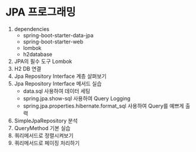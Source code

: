 # JPA 프로그래밍

1. dependencies
   - spring-boot-starter-data-jpa
   - spring-boot-starter-web
   - lombok
   - h2database
2. JPA의 필수 도구 Lombok
3. H2 DB 연결
4. Jpa Repository Interface 계층 살펴보기
5. Jpa Repository Interface 메서드 실습
   - data.sql 사용하여 데이터 세팅
   - spring.jpa.show-sql 사용하여 Query Logging
   - spring.jpa.properties.hibernate.format_sql 사용하여 Query를 예쁘게 출력
6. SimpleJpaRepository 분석
7. QueryMethod 기본 실습
8. 쿼리메서드로 정렬시켜보기
9. 쿼리메서드로 페이징 처리하기
